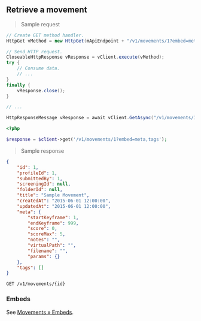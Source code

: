 ## Retrieve a movement

> Sample request

```java
// Create GET method handler.
HttpGet vMethod = new HttpGet(mApiEndpoint + "/v1/movements/1?embed=meta,tags");

// Send HTTP request.
CloseableHttpResponse vResponse = vClient.execute(vMethod);
try {
    // Consume data.
    // ...
}
finally {
    vResponse.close();
}
```

```c
// ...
```

```csharp
HttpResponseMessage vResponse = await vClient.GetAsync("/v1/movements/1?embed=meta,tags");
```

```php
<?php

$response = $client->get('/v1/movements/1?embed=meta,tags');
```

> Sample response

```json
{
    "id": 1,
    "profileId": 1,
    "submittedBy": 1,
    "screeningId": null,
    "folderId": null,
    "title": "Sample Movement",
    "createdAt": "2015-06-01 12:00:00",
    "updatedAt": "2015-06-01 12:00:00",
    "meta": {
        "startKeyframe": 1,
        "endKeyframe": 999,
        "score": 0,
        "scoreMax": 5,
        "notes": "",
        "virtualPath": "",
        "filename": "",
        "params": {}
    },
    "tags": []
}
```

`GET /v1/movements/{id}`

### Embeds

See [Movements &raquo; Embeds](#embeds-for-movements).
